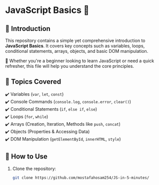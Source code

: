 # JavaScript Basics 🚀

## 📌 Introduction
This repository contains a simple yet comprehensive introduction to **JavaScript Basics**. It covers key concepts such as variables, loops, conditional statements, arrays, objects, and basic DOM manipulation.

🔹 Whether you're a beginner looking to learn JavaScript or need a quick refresher, this file will help you understand the core principles.

## 📂 Topics Covered
✔️ Variables (`var`, `let`, `const`)  
✔️ Console Commands (`console.log`, `console.error`, `clear()`)  
✔️ Conditional Statements (`if`, `else if`, `else`)  
✔️ Loops (`for`, `while`)  
✔️ Arrays (Creation, Iteration, Methods like `push`, `concat`)  
✔️ Objects (Properties & Accessing Data)  
✔️ DOM Manipulation (`getElementById`, `innerHTML`, `style`)  

## 🚀 How to Use
1. Clone the repository:  
   ```bash
   git clone https://github.com/mostafahosam254/JS-in-5-minutes/
